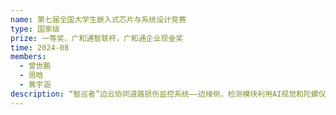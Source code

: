 ```yaml
---
name: 第七届全国大学生嵌入式芯片与系统设计竞赛
type: 国家级
prize: 一等奖，广和通智联杯，广和通企业现金奖
time: 2024-08
members: 
  - 曾世鹏
  - 周晗
  - 黄宇涵
description: “智巡者”边云协同道路损伤监控系统——边缘侧，检测模块利用AI视觉和陀螺仪传感，识别路面损害并采集道路状况；定位模块依靠GNSS匹配伤损区域位置信息；通信模块将检测信息通过5G网络实时上传至云服务器。云端上，以城市热力图等形式直观显示道路状况，同时计算行业标准PCI（路面损坏状况指数JTG 205210—2018），预估预算，并提供科学道路养护方案。
---
```

